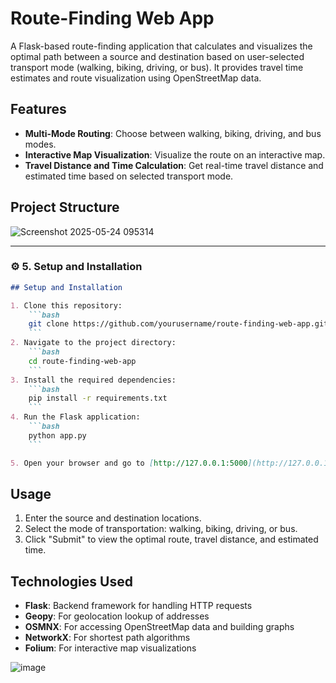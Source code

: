 # Route-Finding Web App

A Flask-based route-finding application that calculates and visualizes the optimal path between a source and destination based on user-selected transport mode (walking, biking, driving, or bus). It provides travel time estimates and route visualization using OpenStreetMap data.


## Features

- **Multi-Mode Routing**: Choose between walking, biking, driving, and bus modes.
- **Interactive Map Visualization**: Visualize the route on an interactive map.
- **Travel Distance and Time Calculation**: Get real-time travel distance and estimated time based on selected transport mode.

## Project Structure

![Screenshot 2025-05-24 095314](https://github.com/user-attachments/assets/149dbb6d-4182-4546-8c00-061ce20bfa5b)


---

### ⚙️ 5. Setup and Installation

```markdown
## Setup and Installation

1. Clone this repository:
    ```bash
    git clone https://github.com/yourusername/route-finding-web-app.git
    ```
2. Navigate to the project directory:
    ```bash
    cd route-finding-web-app
    ```
3. Install the required dependencies:
    ```bash
    pip install -r requirements.txt
    ```
4. Run the Flask application:
    ```bash
    python app.py
    ```

5. Open your browser and go to [http://127.0.0.1:5000](http://127.0.0.1:5000) to use the app.
```

## Usage

1. Enter the source and destination locations.
2. Select the mode of transportation: walking, biking, driving, or bus.
3. Click "Submit" to view the optimal route, travel distance, and estimated time.


## Technologies Used

- **Flask**: Backend framework for handling HTTP requests
- **Geopy**: For geolocation lookup of addresses
- **OSMNX**: For accessing OpenStreetMap data and building graphs
- **NetworkX**: For shortest path algorithms
- **Folium**: For interactive map visualizations


![image](https://github.com/user-attachments/assets/e0b7dc13-fb19-4eba-96d2-e728f6273f2c)





